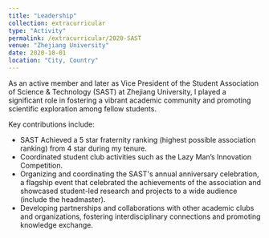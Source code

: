 ```yaml
---
title: "Leadership"
collection: extracurricular
type: "Activity"
permalink: /extracurricular/2020-SAST
venue: "Zhejiang University"
date: 2020-10-01
location: "City, Country"
---
```


As an active member and later as Vice President of the Student Association of Science & Technology (SAST) at Zhejiang University, I played a significant role in fostering a vibrant academic community and promoting scientific exploration among fellow students.

Key contributions include:
- SAST Achieved a 5 star fraternity ranking (highest possible association ranking) from 4 star during my tenure.
- Coordinated student club activities such as the Lazy Man’s Innovation Competition.
- Organizing and coordinating the SAST's annual anniversary celebration, a flagship event that celebrated the achievements of the association and showcased student-led research and projects to a wide audience (include the headmaster).
- Developing partnerships and collaborations with other academic clubs and organizations, fostering interdisciplinary connections and promoting knowledge exchange.



